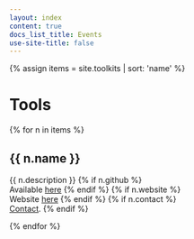 ```yaml
---
layout: index
content: true
docs_list_title: Events
use-site-title: false
---
```


{% assign items = site.toolkits | sort: 'name' %}

<h1> Tools </h1>

<!--p>
VoxLogicA: the Voxel-based Logical Analyser. VoxLogicA is a model checker dedicated to classifying pixels/voxels in 2D/3D images, based on their spatial logical properties, such as proximity, distance, reachability, texture, colour, etc. 
</p>
<p>Github: <a href="https://www.github.com/vincenzoml/voxlogica">www.github.com/vincenzoml/voxlogica</a></p>
<p>Official site: <a href="https://www.voxlogica.org">www.voxlogica.org</a></p-->


<div class="tools-list">
  {% for n in items %}
    <h2> {{ n.name }}</h2>
    <p>{{ n.description }}
		<!--{% if n.url %}<br/>Available <a href="{{ n.url }}">here</a> {% endif %}-->
		{% if n.github %}<br/>Available <a href="{{ n.github }}">here</a> {% endif %}
		{% if n.website %}<br/>Website <a href="{{ n.website }}">here</a> {% endif %}
		{% if n.contact %}<br/><a href="mailto:{{ n.contact }}">Contact</a>. {% endif %}
    </p>
  {% endfor %}
</div>
